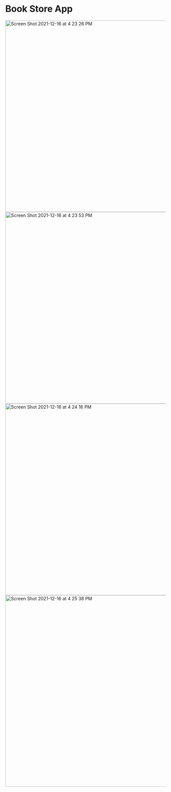 # Book Store App 

<img width="600" alt="Screen Shot 2021-12-16 at 4 23 26 PM" src="https://user-images.githubusercontent.com/86506519/146344460-57df80e1-dce2-4bc3-bffd-ba6034e91f28.png">
<img width="600" alt="Screen Shot 2021-12-16 at 4 23 53 PM" src="https://user-images.githubusercontent.com/86506519/146344479-726201e0-c9a1-4af9-bec9-3956faf87e11.png">
<img width="600" alt="Screen Shot 2021-12-16 at 4 24 16 PM" src="https://user-images.githubusercontent.com/86506519/146344484-f91c6f13-8055-4612-a3cc-bf9cc11bd712.png">
<img width="600" alt="Screen Shot 2021-12-16 at 4 25 38 PM" src="https://user-images.githubusercontent.com/86506519/146344490-4df2f1f0-d940-4af9-b9bf-6972cd9efc02.png">
